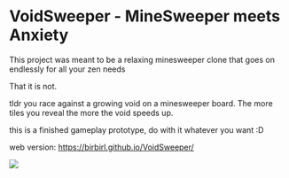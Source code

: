 # VoidSweeper - MineSweeper meets Anxiety
This project was meant to be a relaxing minesweeper clone that goes on endlessly for all your zen needs

That it is not.

tldr you race against a growing void on a minesweeper board. The more tiles you reveal the more the void speeds up.

this is a finished gameplay prototype, do with it whatever you want :D

web version: https://birbirl.github.io/VoidSweeper/

![](./important.gif)
